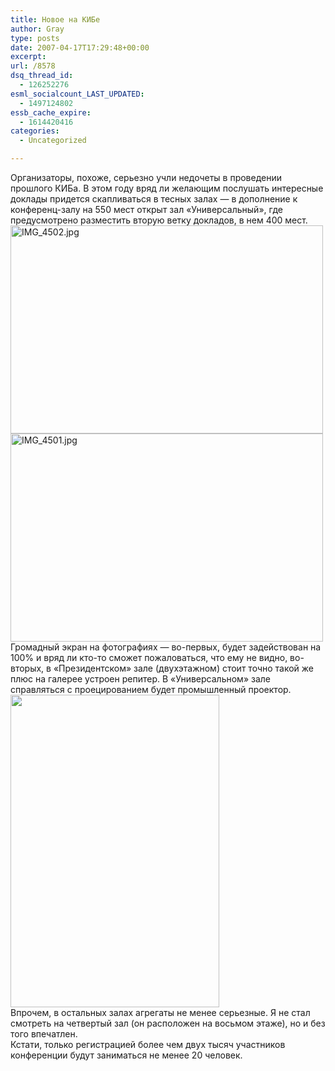 ```yaml
---
title: Новое на КИБе
author: Gray
type: posts
date: 2007-04-17T17:29:48+00:00
excerpt:
url: /8578
dsq_thread_id:
  - 126252276
esml_socialcount_LAST_UPDATED:
  - 1497124802
essb_cache_expire:
  - 1614420416
categories:
  - Uncategorized

---
```








Организаторы, похоже, серьезно учли недочеты в проведении прошлого КИБа. В этом году вряд ли желающим послушать интересные доклады придется скапливаться в тесных залах &#8212; в дополнение к конференц-залу на 550 мест открыт зал &#171;Универсальный&#187;, где предусмотрено разместить вторую ветку докладов, в нем 400 мест.  
[<img src="http://img.fotki.yandex.ru/get/gray7400.18/0_523_3d24bd3d_L" width="500" height="333" alt="IMG_4502.jpg" border="0" />][1]  
[<img src="http://img.fotki.yandex.ru/get/gray7400.18/0_522_7379228c_L" width="500" height="333" alt="IMG_4501.jpg" border="0" />][2]  
Громадный экран на фотографиях &#8212; во-первых, будет задействован на 100% и вряд ли кто-то сможет пожаловаться, что ему не видно, во-вторых, в &#171;Президентском&#187; зале (двухэтажном) стоит точно такой же плюс на галерее устроен репитер. В &#171;Универсальном&#187; зале справляться с проецированием будет промышленный проектор.  
[<img src="http://img.fotki.yandex.ru/get/gray7400.18/0_524_c985c563_L" width="334" height="500" alt="" border="0" />][3]  
Впрочем, в остальных залах агрегаты не менее серьезные. Я не стал смотреть на четвертый зал (он расположен на восьмом этаже), но и без того впечатлен.  
Кстати, только регистрацией более чем двух тысяч участников конференции будут заниматься не менее 20 человек.

 [1]: http://fotki.yandex.ru/users/gray7400/view/1315/
 [2]: http://fotki.yandex.ru/users/gray7400/view/1314/
 [3]: http://fotki.yandex.ru/users/gray7400/view/1316/